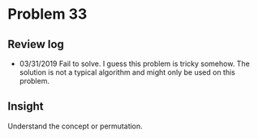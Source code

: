 # Problem 33
## Review log
+ 03/31/2019 Fail to solve. I guess this problem is tricky somehow. The solution is not a typical algorithm and might only be used on this problem.

## Insight
Understand the concept or permutation.
